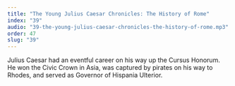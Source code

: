 ```yaml
---
title: "The Young Julius Caesar Chronicles: The History of Rome"
index: "39"
audio: "39-the-young-julius-caesar-chronicles-the-history-of-rome.mp3"
order: 47
slug: "39"
---
```


Julius Caesar had an eventful career on his way up the Cursus Honorum. He won the Civic Crown in Asia, was captured by pirates on his way to Rhodes, and served as Governor of Hispania Ulterior.


